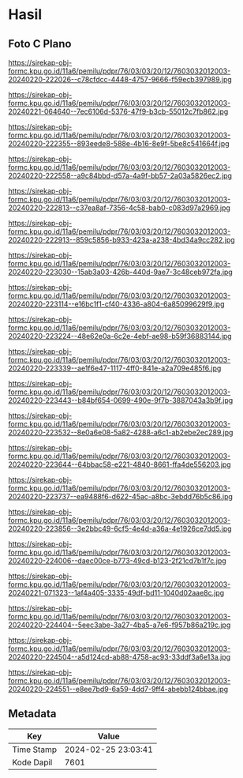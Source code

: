 # Hasil

## Foto C Plano

https://sirekap-obj-formc.kpu.go.id/11a6/pemilu/pdpr/76/03/03/20/12/7603032012003-20240220-222026--c78cfdcc-4448-4757-9666-f59ecb397989.jpg

https://sirekap-obj-formc.kpu.go.id/11a6/pemilu/pdpr/76/03/03/20/12/7603032012003-20240221-064640--7ec6106d-5376-47f9-b3cb-55012c7fb862.jpg

https://sirekap-obj-formc.kpu.go.id/11a6/pemilu/pdpr/76/03/03/20/12/7603032012003-20240220-222355--893eede8-588e-4b16-8e9f-5be8c541664f.jpg

https://sirekap-obj-formc.kpu.go.id/11a6/pemilu/pdpr/76/03/03/20/12/7603032012003-20240220-222558--a9c84bbd-d57a-4a9f-bb57-2a03a5826ec2.jpg

https://sirekap-obj-formc.kpu.go.id/11a6/pemilu/pdpr/76/03/03/20/12/7603032012003-20240220-222813--c37ea8af-7356-4c58-bab0-c083d97a2969.jpg

https://sirekap-obj-formc.kpu.go.id/11a6/pemilu/pdpr/76/03/03/20/12/7603032012003-20240220-222913--859c5856-b933-423a-a238-4bd34a9cc282.jpg

https://sirekap-obj-formc.kpu.go.id/11a6/pemilu/pdpr/76/03/03/20/12/7603032012003-20240220-223030--15ab3a03-426b-440d-9ae7-3c48ceb972fa.jpg

https://sirekap-obj-formc.kpu.go.id/11a6/pemilu/pdpr/76/03/03/20/12/7603032012003-20240220-223114--e16bc1f1-cf40-4336-a804-6a85099629f9.jpg

https://sirekap-obj-formc.kpu.go.id/11a6/pemilu/pdpr/76/03/03/20/12/7603032012003-20240220-223224--48e62e0a-6c2e-4ebf-ae98-b59f36883144.jpg

https://sirekap-obj-formc.kpu.go.id/11a6/pemilu/pdpr/76/03/03/20/12/7603032012003-20240220-223339--ae1f6e47-1117-4ff0-841e-a2a709e485f6.jpg

https://sirekap-obj-formc.kpu.go.id/11a6/pemilu/pdpr/76/03/03/20/12/7603032012003-20240220-223443--b84bf654-0699-490e-9f7b-3887043a3b9f.jpg

https://sirekap-obj-formc.kpu.go.id/11a6/pemilu/pdpr/76/03/03/20/12/7603032012003-20240220-223532--8e0a6e08-5a82-4288-a6c1-ab2ebe2ec289.jpg

https://sirekap-obj-formc.kpu.go.id/11a6/pemilu/pdpr/76/03/03/20/12/7603032012003-20240220-223644--64bbac58-e221-4840-8661-ffa4de556203.jpg

https://sirekap-obj-formc.kpu.go.id/11a6/pemilu/pdpr/76/03/03/20/12/7603032012003-20240220-223737--ea9488f6-d622-45ac-a8bc-3ebdd76b5c86.jpg

https://sirekap-obj-formc.kpu.go.id/11a6/pemilu/pdpr/76/03/03/20/12/7603032012003-20240220-223856--3e2bbc49-6cf5-4e4d-a36a-4e1926ce7dd5.jpg

https://sirekap-obj-formc.kpu.go.id/11a6/pemilu/pdpr/76/03/03/20/12/7603032012003-20240220-224006--daec00ce-b773-49cd-b123-2f21cd7b1f7c.jpg

https://sirekap-obj-formc.kpu.go.id/11a6/pemilu/pdpr/76/03/03/20/12/7603032012003-20240221-071323--1af4a405-3335-49df-bd11-1040d02aae8c.jpg

https://sirekap-obj-formc.kpu.go.id/11a6/pemilu/pdpr/76/03/03/20/12/7603032012003-20240220-224404--5eec3abe-3a27-4ba5-a7e6-f957b86a219c.jpg

https://sirekap-obj-formc.kpu.go.id/11a6/pemilu/pdpr/76/03/03/20/12/7603032012003-20240220-224504--a5d124cd-ab88-4758-ac93-33ddf3a6e13a.jpg

https://sirekap-obj-formc.kpu.go.id/11a6/pemilu/pdpr/76/03/03/20/12/7603032012003-20240220-224551--e8ee7bd9-6a59-4dd7-9ff4-abebb124bbae.jpg


## Metadata

| Key        | Value               |
| ---------- | ------------------- |
| Time Stamp | 2024-02-25 23:03:41 |
| Kode Dapil | 7601                |



